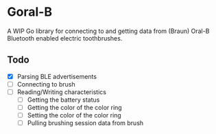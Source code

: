# Goral-B

A WIP Go library for connecting to and getting data from (Braun) Oral-B Bluetooth enabled electric toothbrushes.

## Todo

* [x] Parsing BLE advertisements
* [ ] Connecting to brush
* [ ] Reading/Writing characteristics
    * [ ] Getting the battery status
    * [ ] Getting the color of the color ring
    * [ ] Setting the color of the color ring
    * [ ] Pulling brushing session data from brush
